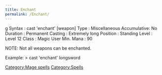 ```yaml
---
title: Enchant
permalink: /Enchant/
---
```


<nowiki>g Syntax : cast 'enchant' \[weapon\] Type : Miscellaneous
Accumulative: No Duration : Permanent Casting : Extremely long Position
: Standing Level : Level 12 Class : Magic User Min. Mana : 90

</pre>

NOTE: Not all weapons can be enchanted.

Example: \> cast 'enchant' longsword

[Category:Mage spells](Category:Mage_spells "wikilink")
[Category:Spells](Category:Spells "wikilink")